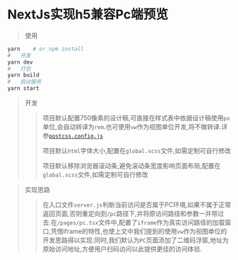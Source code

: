 # NextJs实现h5兼容Pc端预览

>使用

```bash
yarn    # or npm install
#   开发
yarn dev
#   打包
yarn build
#   启动服务
yarn start
```

>   开发
>>  项目默认配置750像素的设计稿,可直接在样式表中依据设计稿使用`px`单位,会自动转译为`rem`.也可使用`vw`作为视图单位开发,将不做转译.详参[`postcss.config.js`](https://github.com/cuth/postcss-pxtorem/)
>>
>>  项目默认`html`字体大小,配置在`global.scss`文件,如需定制可自行修改
>>
>>  项目默认移除浏览器滚动条,避免滚动条宽度影响页面布局,配置在`global.scss`文件,如需定制可自行修改

>   实现思路
>>  在入口文件`server.js`判断当前访问是否属于PC环境,如果不属于正常返回页面,否则重定向到`/pc`路径下,并将原访问路径和参数一并带过去.在`/pages/pc.tsx`文件中,配置了`iframe`作为真实访问路径的加载窗口,凭借iframe的特性,也使上文中我们提到的使用`vw`作为视图单位的开发思路得以实现.同时,我们默认为`PC`页面添加了二维码浮窗,地址为原始访问地址,方便用户扫码访问以此提供更佳的访问体验.
